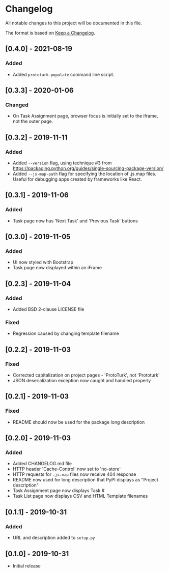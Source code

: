# Changelog

All notable changes to this project will be documented in this file.

The format is based on [Keep a Changelog](https://keepachangelog.com/en/1.0.0/).

## [0.4.0] - 2021-08-19
### Added
- Added `prototurk-populate` command line script.

## [0.3.3] - 2020-01-06
### Changed
- On Task Assignment page, browser focus is initially set to the
  iframe, not the outer page.

## [0.3.2] - 2019-11-11
### Added
- Added `--version` flag, using technique #3 from 
  https://packaging.python.org/guides/single-sourcing-package-version/
- Added `--js-map-path` flag for specifying the location of .js.map
  files.  Useful for debugging apps created by frameworks like React.

## [0.3.1] - 2019-11-06
### Added
- Task page now has 'Next Task' and 'Previous Task' buttons

## [0.3.0] - 2019-11-05
### Added
- UI now styled with Bootstrap
- Task page now displayed within an iFrame

## [0.2.3] - 2019-11-04
### Added
- Added BSD 2-clause LICENSE file
### Fixed
- Regression caused by changing template filename

## [0.2.2] - 2019-11-03
### Fixed
- Corrected capitalization on project pages - 'ProtoTurk', not 'Prototurk'
- JSON deserialization exception now caught and handled properly

## [0.2.1] - 2019-11-03
### Fixed
- README should now be used for the package long description

## [0.2.0] - 2019-11-03
### Added
- Added CHANGELOG.md file
- HTTP header 'Cache-Control' now set to 'no-store'
- HTTP requests for `.js.map` files now receive 404 response
- README now used for long description that PyPI displays as "Project description"
- Task Assignment page now displays Task #
- Task List page now displays CSV and HTML Template filenames

## [0.1.1] - 2019-10-31
### Added
- URL and description added to `setup.py` 

## [0.1.0] - 2019-10-31
- Initial release
